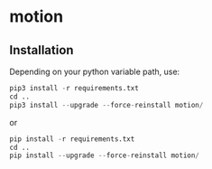 # motion

## Installation
Depending on your python variable path, use:
```python
pip3 install -r requirements.txt
cd ..
pip3 install --upgrade --force-reinstall motion/
```
or
```python
pip install -r requirements.txt
cd ..
pip install --upgrade --force-reinstall motion/
```